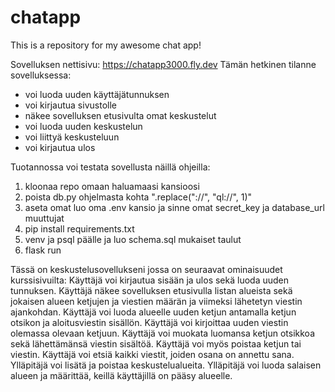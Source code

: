 # chatapp
This is a repository for my awesome chat app!

Sovelluksen nettisivu: https://chatapp3000.fly.dev
Tämän hetkinen tilanne sovelluksessa:
- voi luoda uuden käyttäjätunnuksen
- voi kirjautua sivustolle
- näkee sovelluksen etusivulta omat keskustelut
- voi luoda uuden keskustelun
- voi liittyä keskusteluun
- voi kirjautua ulos

Tuotannossa voi testata sovellusta näillä ohjeilla:
1. kloonaa repo omaan haluamaasi kansioosi
2. poista db.py ohjelmasta kohta ".replace("://", "ql://", 1)"
3. aseta omat luo oma .env kansio ja sinne omat secret_key ja database_url muuttujat
4. pip install requirements.txt
5. venv ja psql päälle ja luo schema.sql mukaiset taulut
6. flask run


Tässä on keskustelusovellukseni jossa on seuraavat ominaisuudet kurssisivuilta:
Käyttäjä voi kirjautua sisään ja ulos sekä luoda uuden tunnuksen.
Käyttäjä näkee sovelluksen etusivulla listan alueista sekä jokaisen alueen ketjujen ja viestien määrän ja viimeksi lähetetyn viestin ajankohdan.
Käyttäjä voi luoda alueelle uuden ketjun antamalla ketjun otsikon ja aloitusviestin sisällön.
Käyttäjä voi kirjoittaa uuden viestin olemassa olevaan ketjuun.
Käyttäjä voi muokata luomansa ketjun otsikkoa sekä lähettämänsä viestin sisältöä. Käyttäjä voi myös poistaa ketjun tai viestin.
Käyttäjä voi etsiä kaikki viestit, joiden osana on annettu sana.
Ylläpitäjä voi lisätä ja poistaa keskustelualueita.
Ylläpitäjä voi luoda salaisen alueen ja määrittää, keillä käyttäjillä on pääsy alueelle.
